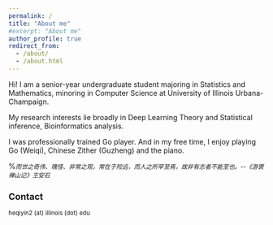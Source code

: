 ```yaml
---
permalink: /
title: "About me"
#excerpt: "About me"
author_profile: true
redirect_from: 
  - /about/
  - /about.html
---
```

Hi! I am a senior-year undergraduate student majoring in Statistics and Mathematics, minoring in Computer Science at University of Illinois Urbana-Champaign.

My research interests lie broadly in Deep Learning Theory and Statistical inference, Bioinformatics analysis.

I was professionally trained Go player. And in my free time, I enjoy playing Go (Weiqi), Chinese Zither (Guzheng) and the piano.

 %<small>_而世之奇伟、瑰怪、非常之观，常在于险远，而人之所罕至焉，故非有志者不能至也。--《游褒禅山记》王安石_


Contact
------
heqiyin2 (at) illinois (dot) edu




